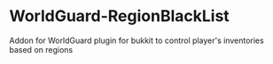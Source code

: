 WorldGuard-RegionBlackList
==========================

Addon for WorldGuard plugin for bukkit  to control player's inventories based on regions
